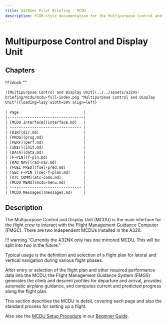 ```yaml
---
title: A320neo Pilot Briefing - MCDU
description: FCOM-style documentation for the Multipurpose Control and Display Unit (MCDU).
---
```


# Multipurpose Control and Display Unit

## Chapters

!!! block ""

    ![Multipurpose Control and Display Unit](../../assets/a32nx-briefing/mcdu/mcdu-full-index.png "Multipurpose Control and Display Unit"){loading=lazy width=50% align=left}

    | Page                             | 
    |----------------------------------|
    | [MCDU Interface](interface.md)   | 
    | -------------------------------- |   
    | [DIR](dir.md)                    | 
    | [PROG](prog.md)                  | 
    | [PERF](perf.md)                  | 
    | [INIT](init.md)                  | 
    | [DATA](data.md)                  | 
    | [F-PLN](f-pln.md)                | 
    | [RAD NAV](rad-nav.md)            | 
    | [FUEL PRED](fuel-pred.md)        | 
    | [SEC F-PLN ](sec-f-plan.md)      | 
    | [ATC COMM](atc-comm.md)          | 
    | [MCDU MENU](mcdu-menu.md)        | 
    | -------------------------------- | 
    | [MCDU Messages](messages.md)     | 

## Description

The Multipurpose Control and Display Unit (MCDU) is the main interface for the flight crew to interact with the Flight Management Guidance Computer (FMGC). There are two independent MCDUs installed in the A320.

!!! warning "Currently the A32NX only has one mirrored MCDU. This will be split into two in the future."

Typical usage is the definition and selection of a flight plan for lateral and vertical navigation during various flight phases.

After entry or selection of the flight plan and other required performance data into the MCDU, the Flight Management Guidance System (FMGS) generates the climb and descent profiles for departure and arrival, provides automatic airplane guidance, and computes current and predicted progress along the flight plan.

This section describes the MCDU in detail, covering each page and also the standard process for setting up a flight.

Also see the [MCDU Setup Procedure](../../beginner-guide/preparing-mcdu.md) in our 
[Beginner Guide](../../beginner-guide/overview.md).
